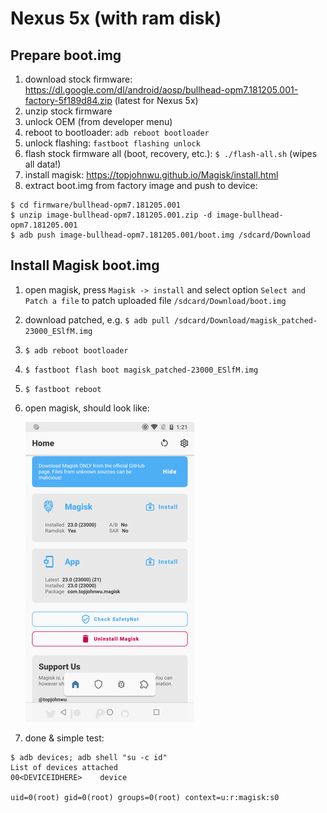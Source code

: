 Nexus 5x (with ram disk)
========================

## Prepare boot.img
1. download stock firmware: https://dl.google.com/dl/android/aosp/bullhead-opm7.181205.001-factory-5f189d84.zip (latest for Nexus 5x)
1. unzip stock firmware
1. unlock OEM (from developer menu)
1. reboot to bootloader: `adb reboot bootloader`
1. unlock flashing: `fastboot flashing unlock`
1. flash stock firmware all (boot, recovery, etc.): `$ ./flash-all.sh` (wipes all data!)
1. install magisk: https://topjohnwu.github.io/Magisk/install.html
1. extract boot.img from factory image and push to device:

```
$ cd firmware/bullhead-opm7.181205.001
$ unzip image-bullhead-opm7.181205.001.zip -d image-bullhead-opm7.181205.001
$ adb push image-bullhead-opm7.181205.001/boot.img /sdcard/Download
```

## Install Magisk boot.img
1. open magisk, press `Magisk -> install` and select option `Select and Patch a file` to patch uploaded file `/sdcard/Download/boot.img`
1. download patched, e.g. `$ adb pull /sdcard/Download/magisk_patched-23000_ESlfM.img`
1. `$ adb reboot bootloader`
1. `$ fastboot flash boot magisk_patched-23000_ESlfM.img`
1. `$ fastboot reboot`
1. open magisk, should look like:

    ![screenshot](magisk.png)

1. done & simple test:
```
$ adb devices; adb shell "su -c id"
List of devices attached
00<DEVICEIDHERE>	device

uid=0(root) gid=0(root) groups=0(root) context=u:r:magisk:s0

```
